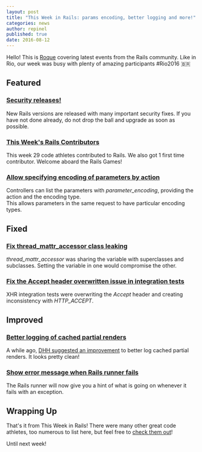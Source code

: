 ```yaml
---
layout: post
title: "This Week in Rails: params encoding, better logging and more!"
categories: news
author: repinel
published: true
date: 2016-08-12
---
```


Hello! This is [Roque](https://twitter.com/repinel) covering latest events from the Rails community. Like in Rio, our week was busy with plenty of amazing participants #Rio2016 🇧🇷

## Featured

### [Security releases!](https://rubyonrails.org/2016/8/11/Rails-5-0-0-1-4-2-7-2-and-3-2-22-3-have-been-released)

New Rails versions are released with many important security fixes. If you have not done already, do not drop the ball and upgrade as soon as possible.

### [This Week's Rails Contributors](http://contributors.rubyonrails.org/contributors/in-time-window/20160806-20160812)

This week 29 code athletes contributed to Rails. We also got 1 first time contributor. Welcome aboard the Rails Games!

### [Allow specifying encoding of parameters by action](https://github.com/rails/rails/pull/26092)

Controllers can list the parameters with _parameter\_encoding_, providing the action and the encoding type.  
This allows parameters in the same request to have particular encoding types.

## Fixed

### [Fix thread\_mattr\_accessor class leaking](https://github.com/rails/rails/pull/25681)

_thread\_mattr\_accessor_ was sharing the variable with superclasses and subclasses. Setting the variable in one would compromise the other.

### [Fix the Accept header overwritten issue in integration tests](https://github.com/rails/rails/pull/26003)

XHR integration tests were overwriting the _Accept_ header and creating inconsistency with _HTTP\_ACCEPT_.

## Improved

### [Better logging of cached partial renders](https://github.com/rails/rails/pull/25825)

A while ago, [DHH suggested an improvement](https://github.com/rails/rails/issues/23879) to better log cached partial renders. It looks pretty clean!

### [Show error message when Rails runner fails](https://github.com/rails/rails/pull/24260)

The Rails runner will now give you a hint of what is going on whenever it fails with an exception.

## Wrapping Up 

That's it from This Week in Rails! There were many other great code athletes, too numerous to list here, but feel free to [check them out](https://github.com/rails/rails/compare/master@%7B2016-08-06%7D...@%7B2016-08-12%7D)!

Until next week!

